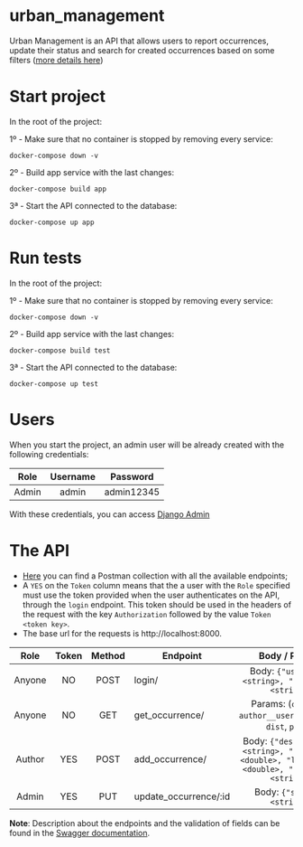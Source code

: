 # urban_management
Urban Management is an API that allows users to report occurrences, update their status and search for created
occurrences based on some filters ([more details here](#the-api))

# Start project
In the root of the project:

1º - Make sure that no container is stopped by removing every service:
```shell
docker-compose down -v
```

2º - Build app service with the last changes:
```shell
docker-compose build app
```

3ª - Start the API connected to the database:
```shell
docker-compose up app
```

# Run tests
In the root of the project:

1º - Make sure that no container is stopped by removing every service:
```shell
docker-compose down -v
```

2º - Build app service with the last changes:
```shell
docker-compose build test
```

3ª - Start the API connected to the database:
```shell
docker-compose up test
```

# Users
When you start the project, an admin user will be already created with the following credentials:

Role    | Username | Password   |
:-----: | :------: | :--------: |
Admin   | admin    | admin12345 |

With these credentials, you can access [Django Admin](http://localhost:8000/admin) 

# The API
- [Here](https://www.getpostman.com/collections/fed832dd7554420136db) you can find a Postman collection with all the 
available endpoints;
- A `YES` on the `Token` column means that the a user with the `Role` specified must use the token provided when the
user authenticates on the API, through the `login` endpoint. This token should be used in the headers of the request
with the key `Authorization` followed by the value `Token <token key>`.
- The base url for the requests is http://localhost:8000.

| Role   | Token  | Method  | Endpoint              | Body / Params                                                                                   |
|:------:|:------:|:-------:|-----------------------|:-----------------------------------------------------------------------------------------------:|
| Anyone | NO     | POST    | login/                | Body: `{"username":<string>, "password":<string>}`                                              |
| Anyone | NO     | GET     | get_occurrence/       | Params: (`category`, `author__user__username`, `dist`, `point`)                                 |
| Author | YES    | POST    | add_occurrence/       | Body: `{"description":<string>, "latitude":<double>, "longitude":<double>, "category":<string>}`|
| Admin  | YES    | PUT     | update_occurrence/:id | Body: `{"status":<string>}`                                                                     |

**Note**: Description about the endpoints and the validation of fields can be found in the [Swagger documentation]().
